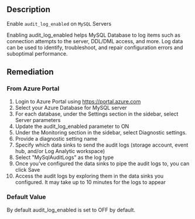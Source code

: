 ## Description

Enable `audit_log_enabled` on `MySQL` Servers

Enabling audit_log_enabled helps MySQL Database to log items such as connection attempts to the server, DDL/DML access, and more. Log data can be used to identify, troubleshoot, and repair configuration errors and suboptimal performance.

## Remediation

### From Azure Portal

1. Login to Azure Portal using https://portal.azure.com
2. Select your Azure Database for MySQL server
3. For each database, under the Settings section in the sidebar, select Server parameters
4. Update the audit_log_enabled parameter to ON
5. Under the Monitoring section in the sidebar, select Diagnostic settings.
6. Provide a diagnostic setting name
7. Specify which data sinks to send the audit logs (storage account, event hub, and/or Log Analytic workspace)
8. Select "MySqlAuditLogs" as the log type
9. Once you've configured the data sinks to pipe the audit logs to, you can click Save
10. Access the audit logs by exploring them in the data sinks you configured. It may take up to 10 minutes for the logs to appear

### Default Value

By default audit_log_enabled is set to OFF by default.